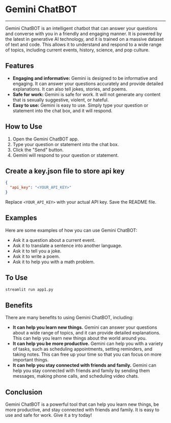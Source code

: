 # Gemini ChatBOT

---
Gemini ChatBOT is  an intelligent chatbot that can answer your questions and converse with you in a friendly and engaging manner. It is powered by the latest in generative AI technology, and it is trained on a massive dataset of text and code. This allows it to understand and respond to a wide range of topics, including current events, history, science, and pop culture.

## Features

* **Engaging and informative:** Gemini is designed to be informative and engaging. It can answer your questions accurately and provide detailed explanations. It can also tell jokes, stories, and poems.
* **Safe for work:** Gemini is safe for work. It will not generate any content that is sexually suggestive, violent, or hateful.
* **Easy to use:** Gemini is easy to use. Simply type your question or statement into the chat box, and it will respond.

## How to Use

1. Open the Gemini ChatBOT app.
2. Type your question or statement into the chat box.
3. Click the "Send" button.
4. Gemini will respond to your question or statement.

## Create a key.json file to store api key

```json
{
  "api_key": "<YOUR_API_KEY>"
}
```
Replace `<YOUR_API_KEY>` with your actual API key.
Save the README file.

## Examples

Here are some examples of how you can use Gemini ChatBOT:

* Ask it a question about a current event.
* Ask it to translate a sentence into  another language.
* Ask it to tell you a joke.
* Ask it to write a poem.
* Ask it to help you with a math problem.

## To Use
```bash
streamlit run app1.py
```

## Benefits

There are many benefits to using Gemini ChatBOT, including:

* **It can help you learn new things.** Gemini can answer your questions about a wide range of topics, and it can provide detailed explanations. This can help you learn new things about the world around you.
* **It can help you be more productive.** Gemini can help you with a variety of tasks, such as scheduling appointments, setting reminders, and taking notes. This can free up your time so that you can focus on more important things.
* **It can help you stay connected with friends and family.** Gemini can help you stay connected with friends and family by sending them messages, making phone calls, and scheduling video chats.

## Conclusion

Gemini ChatBOT is a powerful tool that can help you learn new things, be more productive, and stay connected with friends and family. It is easy to use and safe for work. Give it a try today!

